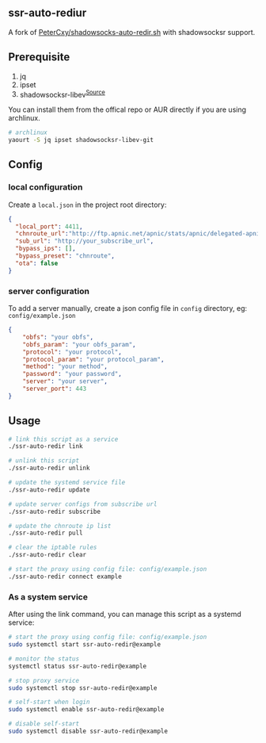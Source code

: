 ssr-auto-rediur
---
A fork of [PeterCxy/shadowsocks-auto-redir.sh](https://github.com/PeterCxy/shadowsocks-auto-redir.sh) with shadowsocksr support.


## Prerequisite

1. jq
2. ipset
3. shadowsocksr-libev<sup>[Source](https://github.com/shadowsocksr-backup/shadowsocksr-libev)<sup>


 You can install them from the offical repo or AUR directly if you are using archlinux.

```bash
# archlinux
yaourt -S jq ipset shadowsocksr-libev-git
```

## Config
### local configuration
Create a `local.json` in the project root directory: 
```json
{
  "local_port": 4411,
  "chnroute_url":"http://ftp.apnic.net/apnic/stats/apnic/delegated-apnic-latest",
  "sub_url": "http://your_subscribe_url",
  "bypass_ips": [],
  "bypass_preset": "chnroute",
  "ota": false
}
```
### server configuration
To add a server manually, create a json config file in `config` directory, eg: `config/example.json`
```json
{
    "obfs": "your obfs",
    "obfs_param": "your obfs_param",
    "protocol": "your protocol",
    "protocol_param": "your protocol_param",
    "method": "your method",
    "password": "your password",
    "server": "your server",
    "server_port": 443
}
```


## Usage
```bash
# link this script as a service
./ssr-auto-redir link

# unlink this script 
./ssr-auto-redir unlink

# update the systemd service file
./ssr-auto-redir update

# update server configs from subscribe url
./ssr-auto-redir subscribe

# update the chnroute ip list
./ssr-auto-redir pull

# clear the iptable rules
./ssr-auto-redir clear

# start the proxy using config file: config/example.json
./ssr-auto-redir connect example
```

### As a system service
After using the link command, you can manage this script as a systemd service:

```bash
# start the proxy using config file: config/example.json
sudo systemctl start ssr-auto-redir@example

# monitor the status
systemctl status ssr-auto-redir@example

# stop proxy service
sudo systemctl stop ssr-auto-redir@example

# self-start when login
sudo systemctl enable ssr-auto-redir@example

# disable self-start
sudo systemctl disable ssr-auto-redir@example
```
